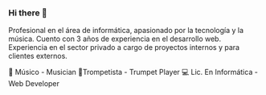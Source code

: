### Hi there 👋

Profesional en el área de informática, apasionado por la tecnología y la música. Cuento con 3 años de experiencia en el desarrollo web. Experiencia en el sector privado a cargo de proyectos internos y para clientes externos.

🎼 Músico - Musician
🎺Trompetista - Trumpet Player
💻 Lic. En Informática - Web Developer

<!--
**kikemadrigalr/kikemadrigalr** is a ✨ _special_ ✨ repository because its `README.md` (this file) appears on your GitHub profile.

Here are some ideas to get you started:

- 🔭 I’m currently working on ...
- 🌱 I’m currently learning ...
- 👯 I’m looking to collaborate on ...
- 🤔 I’m looking for help with ...
- 💬 Ask me about ...
- 📫 How to reach me: ...
- 😄 Pronouns: ...
- ⚡ Fun fact: ...
-->
